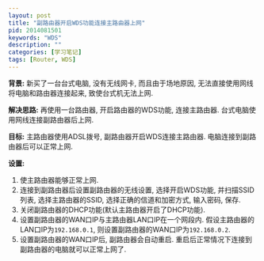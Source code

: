 ```yaml
---
layout: post
title: "副路由器开启WDS功能连接主路由器上网"
pid: 2014081501
keywords: "WDS"
description: ""
categories: [学习笔记]
tags: [Router, WDS]
---
```

**背景:** 新买了一台台式电脑, 没有无线网卡, 而且由于场地原因, 无法直接使用网线将电脑和路由器连接起来, 致使台式机无法上网.

**解决思路:** 再使用一台路由器, 开启路由器的WDS功能, 连接主路由器. 台式电脑使用网线连接副路由器后上网.

**目标:** 主路由器使用ADSL拨号, 副路由器开启WDS连接主路由器. 电脑连接到副路由器后可以正常上网.

**设置:**

1. 使主路由器能够正常上网.
2. 连接到副路由器后设置副路由器的无线设置, 选择开启WDS功能, 并扫描SSID列表, 选择主路由器的SSID, 选择正确的信道和加密方式, 输入密码, 保存.
3. 关闭副路由器的DHCP功能(默认主路由器开启了DHCP功能).
4. 设置副路由器的WAN口IP与主路由器LAN口IP在一个网段内. 假设主路由器的LAN口IP为`192.168.0.1`, 则设置副路由器的WAN口IP为`192.168.0.2`.
5. 设置副路由器的WAN口IP后, 副路由器会自动重启. 重启后正常情况下连接到副路由器的电脑就可以正常上网了.
